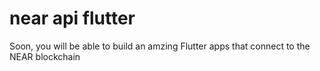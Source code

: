 # near api flutter

Soon, you will be able to build an amzing Flutter apps that connect to the NEAR blockchain
